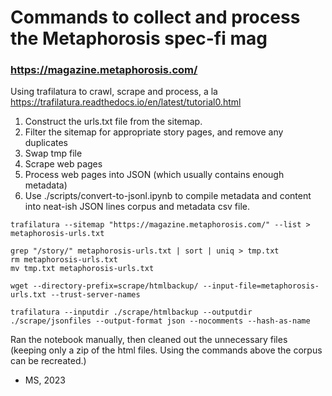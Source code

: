 # Commands to collect and process the Metaphorosis spec-fi mag
### https://magazine.metaphorosis.com/

Using trafilatura to crawl, scrape and process, a la https://trafilatura.readthedocs.io/en/latest/tutorial0.html


1. Construct the urls.txt file from the sitemap.
2. Filter the sitemap for appropriate story pages, and remove any duplicates
3. Swap tmp file
4. Scrape web pages
5. Process web pages into JSON (which usually contains enough metadata)
6. Use ./scripts/convert-to-jsonl.ipynb to compile metadata and content into neat-ish JSON lines corpus and metadata csv file.


```
trafilatura --sitemap "https://magazine.metaphorosis.com/" --list > metaphorosis-urls.txt

grep "/story/" metaphorosis-urls.txt | sort | uniq > tmp.txt
rm metaphorosis-urls.txt
mv tmp.txt metaphorosis-urls.txt

wget --directory-prefix=scrape/htmlbackup/ --input-file=metaphorosis-urls.txt --trust-server-names

trafilatura --inputdir ./scrape/htmlbackup --outputdir ./scrape/jsonfiles --output-format json --nocomments --hash-as-name

```

Ran the notebook manually, then cleaned out the unnecessary files (keeping only a zip of the html files. Using the commands above the corpus can be recreated.)

- MS, 2023